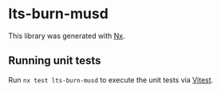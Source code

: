 # lts-burn-musd

This library was generated with [Nx](https://nx.dev).

## Running unit tests

Run `nx test lts-burn-musd` to execute the unit tests via [Vitest](https://vitest.dev/).

